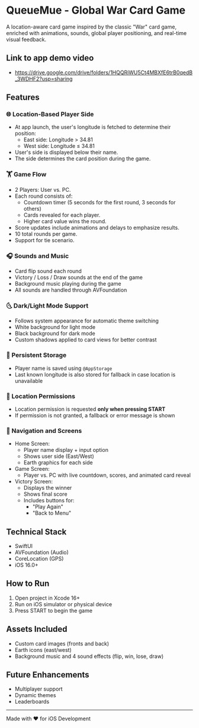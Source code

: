 # QueueMue - Global War Card Game

A location-aware card game inspired by the classic "War" card game, enriched with animations, sounds, global player positioning, and real-time visual feedback.

## Link to app demo video
- https://drive.google.com/drive/folders/1HQQRiWU5Ct4MBXfE6trB0qedB_3WDHF2?usp=sharing
  
## Features

### 🌐 Location-Based Player Side
- At app launch, the user's longitude is fetched to determine their position:
  - East side: Longitude > 34.81
  - West side: Longitude ≤ 34.81
- User's side is displayed below their name.
- The side determines the card position during the game.

### 🏋️ Game Flow
- 2 Players: User vs. PC.
- Each round consists of:
  - Countdown timer (5 seconds for the first round, 3 seconds for others)
  - Cards revealed for each player.
  - Higher card value wins the round.
- Score updates include animations and delays to emphasize results.
- 10 total rounds per game.
- Support for tie scenario.

### 🎧 Sounds and Music
- Card flip sound each round
- Victory / Loss / Draw sounds at the end of the game
- Background music playing during the game
- All sounds are handled through AVFoundation

### 🌜 Dark/Light Mode Support
- Follows system appearance for automatic theme switching
- White background for light mode
- Black background for dark mode
- Custom shadows applied to card views for better contrast

### 📁 Persistent Storage
- Player name is saved using `@AppStorage`
- Last known longitude is also stored for fallback in case location is unavailable

### 📍 Location Permissions
- Location permission is requested **only when pressing START**
- If permission is not granted, a fallback or error message is shown

### 📕 Navigation and Screens
- Home Screen:
  - Player name display + input option
  - Shows user side (East/West)
  - Earth graphics for each side
- Game Screen:
  - Player vs. PC with live countdown, scores, and animated card reveal
- Victory Screen:
  - Displays the winner
  - Shows final score
  - Includes buttons for:
    - "Play Again"
    - "Back to Menu"

## Technical Stack
- SwiftUI
- AVFoundation (Audio)
- CoreLocation (GPS)
- iOS 16.0+

## How to Run
1. Open project in Xcode 16+
2. Run on iOS simulator or physical device
4. Press START to begin the game

## Assets Included
- Custom card images (fronts and back)
- Earth icons (east/west)
- Background music and 4 sound effects (flip, win, lose, draw)

## Future Enhancements
- Multiplayer support
- Dynamic themes
- Leaderboards

---

Made with ❤️ for iOS Development
